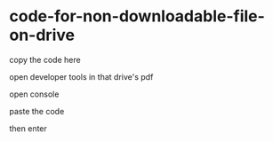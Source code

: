 # code-for-non-downloadable-file-on-drive

copy the code here

open developer tools in that drive's pdf

open console

paste the code

then enter
